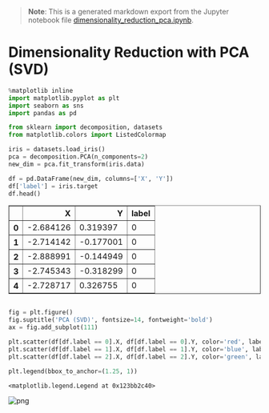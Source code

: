 >**Note**: This is a generated markdown export from the Jupyter notebook file [dimensionality_reduction_pca.ipynb](dimensionality_reduction_pca.ipynb).

# Dimensionality Reduction with PCA (SVD)


```python
%matplotlib inline
import matplotlib.pyplot as plt
import seaborn as sns
import pandas as pd

from sklearn import decomposition, datasets
from matplotlib.colors import ListedColormap


```


```python
iris = datasets.load_iris()
pca = decomposition.PCA(n_components=2)
new_dim = pca.fit_transform(iris.data)
```


```python
df = pd.DataFrame(new_dim, columns=['X', 'Y'])
df['label'] = iris.target
df.head()
```




<div>
<table border="1" class="dataframe">
  <thead>
    <tr style="text-align: right;">
      <th></th>
      <th>X</th>
      <th>Y</th>
      <th>label</th>
    </tr>
  </thead>
  <tbody>
    <tr>
      <th>0</th>
      <td>-2.684126</td>
      <td>0.319397</td>
      <td>0</td>
    </tr>
    <tr>
      <th>1</th>
      <td>-2.714142</td>
      <td>-0.177001</td>
      <td>0</td>
    </tr>
    <tr>
      <th>2</th>
      <td>-2.888991</td>
      <td>-0.144949</td>
      <td>0</td>
    </tr>
    <tr>
      <th>3</th>
      <td>-2.745343</td>
      <td>-0.318299</td>
      <td>0</td>
    </tr>
    <tr>
      <th>4</th>
      <td>-2.728717</td>
      <td>0.326755</td>
      <td>0</td>
    </tr>
  </tbody>
</table>
</div>




```python

fig = plt.figure()
fig.suptitle('PCA (SVD)', fontsize=14, fontweight='bold')
ax = fig.add_subplot(111)

plt.scatter(df[df.label == 0].X, df[df.label == 0].Y, color='red', label=iris.target_names[0])
plt.scatter(df[df.label == 1].X, df[df.label == 1].Y, color='blue', label=iris.target_names[1])
plt.scatter(df[df.label == 2].X, df[df.label == 2].Y, color='green', label=iris.target_names[2])

plt.legend(bbox_to_anchor=(1.25, 1))
```




    <matplotlib.legend.Legend at 0x123bb2c40>




    
![png](dimensionality_reduction_pca_files/dimensionality_reduction_pca_4_1.png)
    
